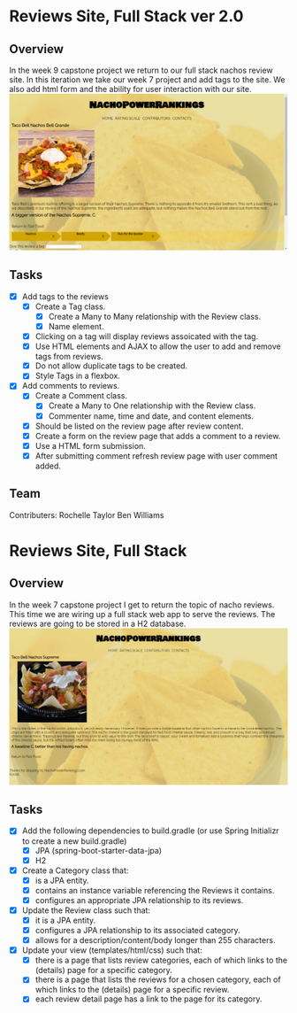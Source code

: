 
# Reviews Site, Full Stack ver 2.0
## Overview
In the week 9 capstone project we return to our full stack nachos review site.  In this iteration we take our week 7 project and add tags to the site.  We also add html form and the ability for user interaction with our site.
![Screenshot of a review view](screenshotver2.png)
## Tasks
- [x] Add tags to the reviews
	- [x] Create a Tag class.
		- [x] Create a Many to Many relationship with the Review class.
		- [x] Name element.
	- [x] Clicking on a tag will display reviews assoicated with the tag.
	- [x] Use HTML elements and AJAX to allow the user to add and remove tags from reviews.
	- [x] Do not allow duplicate tags to be created.
	- [x] Style Tags in a flexbox.
- [x] Add comments to reviews.  
	- [x] Create a Comment class.
		- [x] Create a Many to One relationship with the Review class.
		- [x] Commenter name, time and date, and content elements.   
	- [x] Should be listed on the review page after review content.
	- [x] Create a form on the review page that adds a comment to a review.
	- [x] Use a HTML form submission.
	- [x] After submitting comment refresh review page with user comment added.

## Team
Contributers:
	Rochelle Taylor
	Ben Williams


# Reviews Site, Full Stack
## Overview
In the week 7 capstone project I get to return the topic of nacho reviews. This time we are wiring up a full stack web app to serve the reviews.  The reviews are going to be stored in a H2 database.
![Screenshot of a review view](screenshot.png)
## Tasks
- [x] Add the following dependencies to build.gradle (or use Spring Initializr to create a new build.gradle)
	- [x] JPA (spring-boot-starter-data-jpa)
	- [x] H2
- [x] Create a Category class that:
	- [x] is a JPA entity.
	- [x] contains an instance variable referencing the Reviews it contains.
 	- [x] configures an appropriate JPA relationship to its reviews.
- [x] Update the Review class such that:
	- [x] it is a JPA entity.
	- [x] configures a JPA relationship to its associated category.
	- [x] allows for a description/content/body longer than 255 characters.
- [x] Update your view (templates/html/css) such that:
	- [x] there is a page that lists review categories, each of which links to the (details) page for a specific category.
	- [x] there is a page that lists the reviews for a chosen category, each of which links to the (details) page for a specific review.
	- [x] each review detail page has a link to the page for its category.